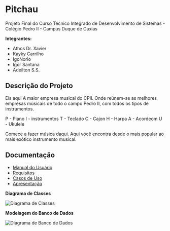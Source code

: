 # Pitchau

Projeto Final do Curso Técnico Integrado de Desenvolvimento de Sistemas - Colégio Pedro II - Campus Duque de Caxias

**Integrantes:**
 - Athos Dr. Xavier
 - Kayky Carrilho
 - IgoNorio
 - Igor Santana
 - Adeilton S.S.

 ## Descrição do Projeto

 Eis aqui A maior empresa musical do CPII. Onde reúnem-se as melhores empresas músicais de todo o campo Pedro II, com todos os tipos de instrumentos.
 
 P - Piano
 I - instrumentos
 T - Teclado
 C - Cajon
 H - Harpa
 A - Acordeom
 U - Ukulele

  Comece a fazer música daqui. Aqui você encontra desde o mais popular ao mais exótico instrumento musical.
  
## Documentação

- [Manual do Usuário](manual.md)
- [Requisitos](requisitos.md)
- [Casos de Uso](casos_de_usos.md)
- [Apresentação](apresentacao.pdf)

**Diagrama de Classes**

![Diagrama de Classes](diagrama-exemplo.png)

**Modelagem do Banco de Dados**

![Diagrama de Banco de Dados](diagrama-exemplo.png)
